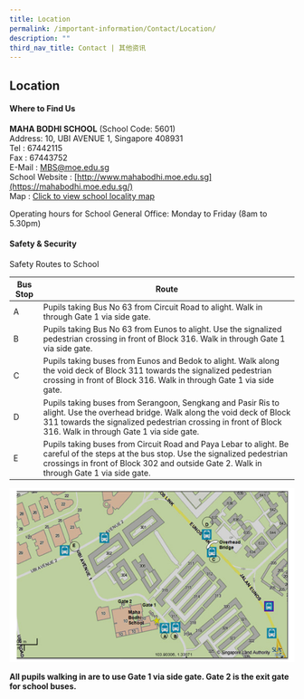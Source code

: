 ```yaml
---
title: Location
permalink: /important-information/Contact/Location/
description: ""
third_nav_title: Contact | 其他资讯
---
```

## Location 

#### Where to Find Us

**MAHA BODHI SCHOOL** (School Code: 5601)  
Address: 10, UBI AVENUE 1, Singapore 408931  
Tel : 67442115  
Fax : 67443752  
E-Mail : [MBS@moe.edu.sg](mailto:MBS@moe.edu.sg)  
School Website : [http://www.mahabodhi.moe.edu.sg](https://mahabodhi.moe.edu.sg/)  
Map : [Click to view school locality map](http://sis.moe.gov.sg/schinfo/agencysearch/SLAAgencySearch.htm?AgencyID=9&SearchType=1&SearchKey=PostalCode&SearchValue=408931)

Operating hours for School General Office: Monday to Friday (8am to 5.30pm)

#### Safety & Security

Safety Routes to School

| Bus Stop | Route                                                                                                                                                                                                                                        |
|----------|----------------------------------------------------------------------------------------------------------------------------------------------------------------------------------------------------------------------------------------------|
| A        | Pupils taking Bus No 63 from Circuit Road to alight. Walk in through Gate 1 via side gate.                                                                                                                                                   |
| B        | Pupils taking Bus No 63 from Eunos to alight. Use the signalized pedestrian crossing in front of Block 316. Walk in through Gate 1 via side gate.                                                                                            |
| C        | Pupils taking buses from Eunos and Bedok to alight. Walk along the void deck of Block 311 towards the signalized pedestrian crossing in front of Block 316. Walk in through Gate 1 via side gate.                                            |
| D        | Pupils taking buses from Serangoon, Sengkang and Pasir Ris to alight. Use the overhead bridge. Walk along the void deck of Block 311 towards the signalized pedestrian crossing in front of Block 316. Walk in through Gate 1 via side gate. |
| E        | Pupils taking buses from Circuit Road and Paya Lebar to alight. Be careful of the steps at the bus stop. Use the signalized pedestrian crossings in front of Block 302 and outside Gate 2. Walk in through Gate 1 via side gate.             |


![](/images/safetyroute.png)

**All pupils walking in are to use Gate 1 via side gate. Gate 2 is the exit gate for school buses.**